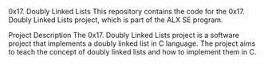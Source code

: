 0x17. Doubly Linked Lists
This repository contains the code for the 0x17. Doubly Linked Lists project, which is part of the ALX SE program.

Project Description
The 0x17. Doubly Linked Lists project is a software project that implements a doubly linked list in C language. The project aims to teach the concept of doubly linked lists and how to implement them in C.
